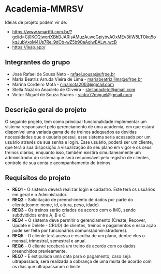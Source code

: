 # Academia-MMRSV

Ideias de projeto podem vir de:
* https://www.smartfit.com.br/?gclid=Cj0KCQjworiXBhDJARIsAMuzAuwcGpiybvAOxMEv3tIW5LTOkq5okqJubVxoM4Us7Re_9dOb-wZ5b90aAojwEALw_wcB
* https://leap.app/

## Integrantes do grupo
* José Rafael de Sousa Neto - rafael.sousa@ufrpe.br
* Maria Beatriz Arruda Vieira de Lima - mariabeatriz.lima@ufrpe.br
* Marina Cordeiro Mota - ninamota2003@gmail.com
* Stella Nazário Anacleto de Oliveira - stellanacleto@gmail.com
* Victor Miguel de Souza Soares - victor77miguel@gmail.com

## Descrição geral do projeto 
O seguinte projeto, tem como principal funcionalidade implementar um sistema responsável pelo gerenciamento de uma academia, em que estará disponível uma variada gama de de treinos adequados as devidas necessidades que o usuário possui, esse sistema seria acessado por um usuário através de sua senha e login. Esse usuário, poderá ser um cliente, que terá a sua disposição a visualização do seu plano em vigor e os seus treinos diários, enquanto isso, também existirá simultaneamente um  administrador do sistema que será responsável pelo registro de clientes, controle de sua conta e acompanhamento de treinos.

## Requisitos do projeto
 * **REQ1** - O sistema deverá realizar login e cadastro. Este terá os usuários em geral e o Administrador.
 * **REQ2** - Solicitação de preenchimento de dados por parte do cliente(como: nome, id, altura, peso, idade)
 * **REQ3** - Os treinos serão criados de acordo com o IMC, sendo subdvididos entre A, B e C.
 * **REQ4** - O sistema deve permitir o gerenciamento (Create, Recover, Update e Delete - CRUD) de clientes, treinos e pagamentos e essa ação pode ser feita por funcionários comuns(administradores).
 * **REQ5** - O cliente terá acesso e escolha de um plano, dentre eles o mensal, trimestral, semestral e anual.
 * **REQ6** - O cliente receberá um treino de acordo com os dados preenchidos previeamente.
 * **REQ7** - É estipulada uma data para o pagamento, caso seja ultrapassada, será realizada a cobrança de uma multa de acordo com os dias que ultrapassaram o limite.
